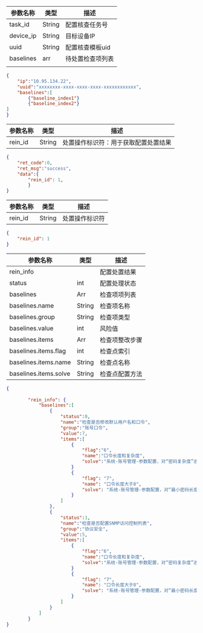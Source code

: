 | 参数名称  | 类型   | 描述             |
| --------- | ------ | ---------------- |
| task_id   | String | 配置核查任务号   |
| device_ip | String | 目标设备IP       |
| uuid      | String | 配置核查模板uid  |
| baselines | arr    | 待处置检查项列表 |
|           |        |                  |

```json
{
    "ip":"10.95.134.22",
    "uuid":"xxxxxxxx-xxxx-xxxx-xxxx-xxxxxxxxxxxx",
    "baselines":[
    	{"baseline_index1"}
     	{"baseline_index2"}
]
}
```

| 参数名称 | 类型   | 描述                                 |
| -------- | ------ | ------------------------------------ |
| rein_id  | String | 处置操作标识符：用于获取配置处置结果 |

```json
{
    "ret_code":0,
    "ret_msg":"success",
    "data":{
    	"rein_id": 1,
        }
}
```





| 参数名称 | 类型   | 描述           |
| -------- | ------ | -------------- |
| rein_id  | String | 处置操作标识符 |

```json
{
    "rein_id": 1
}
```

| 参数名称              | 类型   | 描述           |
| --------------------- | ------ | -------------- |
| rein_info             |        | 配置处置结果   |
| status                | int    | 配置处理状态   |
| baselines             | Arr    | 检查项项列表   |
| baselines.name        | String | 检查项名称     |
| baselines.group       | String | 检查项类型     |
| baselines.value       | int    | 风险值         |
| baselines.items       | Arr    | 检查项整改步骤 |
| baselines.items.flag  | int    | 检查点索引     |
| baselines.items.name  | String | 检查点名称     |
| baselines.items.solve | String | 检查点配置方法 |

```json
{
	
		"rein_info": {
            "baselines":[
                {
                    "status":0,
                    "name":"检查是否修改默认用户名和口令",
                    "group":"账号口令",
                    "value":7,
                    "items":[
                    	{
                    		"flag":"6",
                    		"name":"口令长度和复杂度",
                    		"solve":"系统-账号管理-参数配置，对“密码复杂度”进行配置。"
                		}
                        {
                            "flag": "7",
                            "name": "口令长度大于8",
                            "solve": "系统-账号管理-参数配置，对“最小密码长度”进行配置。"
                        }
                    ]
                },
   				{
                    "status":1,
                    "name":"检查是否配置SNMP访问控制列表",
                    "group":"协议安全",
                    "value":5,
                    "items":[
                    	{
                    		"flag":"6",
                    		"name":"口令长度和复杂度",
                    		"solve":"系统-账号管理-参数配置，对“密码复杂度”进行配置。"
                		}
                        {
                            "flag": "7",
                            "name": "口令长度大于8",
                            "solve": "系统-账号管理-参数配置，对“最小密码长度”进行配置。"
                        }
                    ]
                }
            ]
        }	
}
```

